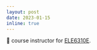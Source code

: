 ```yaml
---
layout: post
date: 2023-01-15
inline: true
---
```


📌 course instructor for [ELE6310E](https://github.com/kmchiti/ELE6310E).